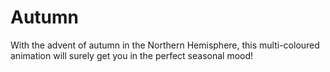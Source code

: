 # Autumn

With the advent of autumn in the Northern Hemisphere, this multi-coloured animation will surely get you in the perfect seasonal mood!
